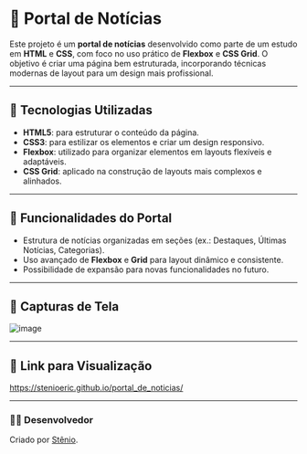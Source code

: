 # 📰 Portal de Notícias  

Este projeto é um **portal de notícias** desenvolvido como parte de um estudo em **HTML** e **CSS**, com foco no uso prático de **Flexbox** e **CSS Grid**. O objetivo é criar uma página bem estruturada, incorporando técnicas modernas de layout para um design mais profissional.  

---

## 🚀 Tecnologias Utilizadas  
- **HTML5**: para estruturar o conteúdo da página.  
- **CSS3**: para estilizar os elementos e criar um design responsivo.  
- **Flexbox**: utilizado para organizar elementos em layouts flexíveis e adaptáveis.  
- **CSS Grid**: aplicado na construção de layouts mais complexos e alinhados.  

---

## 🎨 Funcionalidades do Portal  
- Estrutura de notícias organizadas em seções (ex.: Destaques, Últimas Notícias, Categorias).  
- Uso avançado de **Flexbox** e **Grid** para layout dinâmico e consistente.  
- Possibilidade de expansão para novas funcionalidades no futuro.  

---

## 📸 Capturas de Tela  
![image](https://github.com/user-attachments/assets/c99a1be8-64f7-4a28-938b-13fe2462da32)
 

---

## 🔗 Link para Visualização  
https://stenioeric.github.io/portal_de_noticias/ 

---  

### 🧑‍💻 Desenvolvedor  
Criado por [Stênio](https://github.com/StenioEric).  

